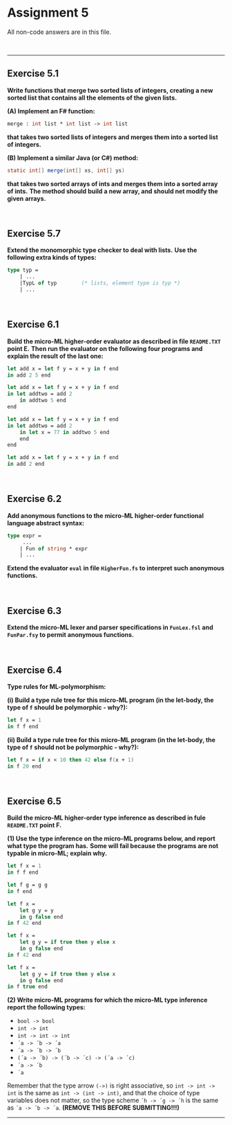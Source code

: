 # Assignment 5

All non-code answers are in this file.

</br>

---

## Exercise 5.1

**Write functions that merge two sorted lists of integers, creating a new sorted list that contains all the elements of the given lists.**

**(A) Implement an F# function:**

```fsharp
merge : int list * int list -> int list
```

**that takes two sorted lists of integers and merges them into a sorted list of integers.**

**(B) Implement a similar Java (or C#) method:**

```java
static int[] merge(int[] xs, int[] ys)
```

**that takes two sorted arrays of ints and merges them into a sorted array of ints.**
**The method should build a new array, and should net modify the given arrays.**

</br>

## Exercise 5.7

**Extend the monomorphic type checker to deal with lists.**
**Use the following extra kinds of types:**

```fsharp
type typ =
    | ...
    |TypL of typ        (* lists, element type is typ *)
    | ...
```

</br>

## Exercise 6.1

**Build the micro-ML higher-order evaluator as described in file `README.TXT` point E.**
**Then run the evaluator on the following four programs and explain the result of the last one:**

```fsharp
let add x = let f y = x + y in f end
in add 2 5 end
```

```fsharp
let add x = let f y = x + y in f end
in let addtwo = add 2
    in addtwo 5 end
end
```

```fsharp
let add x = let f y = x + y in f end
in let addtwo = add 2
    in let x = 77 in addtwo 5 end
    end
end
```

```fsharp
let add x = let f y = x + y in f end
in add 2 end
```

</br>

## Exercise 6.2

**Add anonymous functions to the micro-ML higher-order functional language abstract syntax:**

```fsharp
type expr =
     ...
    | Fun of string * expr
    | ...
```

**Extend the evaluator `eval` in file `HigherFun.fs` to interpret such anonymous functions.**

</br>

## Exercise 6.3

**Extend the micro-ML lexer and parser specifications in `FunLex.fsl` and `FunPar.fsy` to permit anonymous functions.**

</br>

## Exercise 6.4

**Type rules for ML-polymorphism:**

**(i) Build a type rule tree for this micro-ML program (in the let-body, the type of `f` should be polymorphic - why?):**

```fsharp
let f x = 1
in f f end
```

**(ii) Build a type rule tree for this micro-ML program (in the let-body, the type of `f` should not be polymorphic - why?):**

```fsharp
let f x = if x < 10 then 42 else f(x + 1)
in f 20 end
```

</br>

## Exercise 6.5

**Build the micro-ML higher-order type inference as described in fule `README.TXT` point F.**

**(1) Use the type inference on the micro-ML programs below, and report what type the program has.**
    **Some will fail because the programs are not typable in micro-ML; explain why.**

```fsharp
let f x = 1
in f f end
```

```fsharp
let f g = g g
in f end
```

```fsharp
let f x =
    let g y = y
    in g false end
in f 42 end
```

```fsharp
let f x = 
    let g y = if true then y else x
    in g false end
in f 42 end
```

```fsharp
let f x =
    let g y = if true then y else x
    in g false end
in f true end
```

**(2) Write micro-ML programs for which the micro-ML type inference report the following types:**

- `bool -> bool`
- `int -> int`
- `int -> int -> int`
- `´a -> ´b -> ´a`
- `´a -> ´b -> ´b`
- `(´a -> ´b) -> (´b -> ´c) -> (´a -> ´c)`
- `´a -> ´b`
- `´a`

Remember that the type arrow `(->)` is right associative, so `int -> int -> int` is the same as `int -> (int -> int)`, and that the choice of type variables does not matter, so the type scheme `´h -> ´g -> ´h` is the same as `´a -> ´b -> ´a`. **(REMOVE THIS BEFORE SUBMITTING!!!)**

</b>

---
